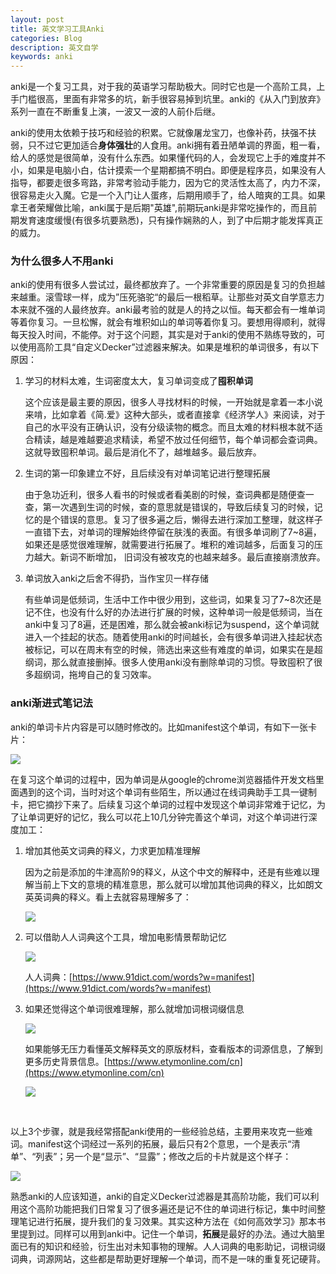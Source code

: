 ```yaml
---
layout: post
title: 英文学习工具Anki
categories: Blog
description: 英文自学
keywords: anki
---
```


anki是一个复习工具，对于我的英语学习帮助极大。同时它也是一个高阶工具，上手门槛很高，里面有非常多的坑，新手很容易掉到坑里。anki的《从入门到放弃》系列一直在不断重复上演，一波又一波的人前仆后继。

anki的使用太依赖于技巧和经验的积累。它就像屠龙宝刀，也像补药，扶强不扶弱，只不过它更加适合**身体强壮**的人食用。anki拥有着丑陋单调的界面，粗一看，给人的感觉是很简单，没有什么东西。如果懂代码的人，会发现它上手的难度并不小，如果是电脑小白，估计摸索一个星期都搞不明白。即便是程序员，如果没有人指导，都要走很多弯路，非常考验动手能力，因为它的灵活性太高了，内力不深，很容易走火入魔。它是一个入门让人蛋疼，后期用顺手了，给人暗爽的工具。如果拿王者荣耀做比喻，anki属于是后期"英雄",前期玩anki是非常吃操作的，而且前期发育速度缓慢(有很多坑要熟悉)，只有操作娴熟的人，到了中后期才能发挥真正的威力。



### 为什么很多人不用anki

anki的使用有很多人尝试过，最终都放弃了。一个非常重要的原因是复习的负担越来越重。滚雪球一样，成为”压死骆驼“的最后一根稻草。让那些对英文自学意志力本来就不强的人最终放弃。anki最考验的就是人的持之以恒。每天都会有一堆单词等着你复习。一旦松懈，就会有堆积如山的单词等着你复习。要想用得顺利，就得每天投入时间，不能停。对于这个问题，其实是对于anki的使用不熟练导致的，可以使用高阶工具“自定义Decker”过滤器来解决。如果是堆积的单词很多，有以下原因：



1. 学习的材料太难，生词密度太大，复习单词变成了**囤积单词**

   这个应该是最主要的原因，很多人寻找材料的时候，一开始就是拿着一本小说来啃，比如拿着《简.爱》这种大部头，或者直接拿《经济学人》来阅读，对于自己的水平没有正确认识，没有分级读物的概念。而且太难的材料根本就不适合精读，越是难越要追求精读，希望不放过任何细节，每个单词都会查词典。这就导致囤积单词。最后是消化不了，越堆越多。最后放弃。

2. 生词的第一印象建立不好，且后续没有对单词笔记进行整理拓展

   由于急功近利，很多人看书的时候或者看美剧的时候，查词典都是随便查一查，第一次遇到生词的时候，查的意思就是错误的，导致后续复习的时候，记忆的是个错误的意思。复习了很多遍之后，懒得去进行深加工整理，就这样子一直错下去，对单词的理解始终停留在肤浅的表面。有很多单词刷了7~8遍，如果还是感觉很难理解，就需要进行拓展了。堆积的难词越多，后面复习的压力越大。新词不断增加， 旧词没有被攻克的也越来越多。最后直接崩溃放弃。

3. 单词放入anki之后舍不得扔，当作宝贝一样存储

   有些单词是低频词，生活中工作中很少用到，这些词，如果复习了7~8次还是记不住，也没有什么好的办法进行扩展的时候，这种单词一般是低频词，当在anki中复习了8遍，还是困难，那么就会被anki标记为suspend，这个单词就进入一个挂起的状态。随着使用anki的时间越长，会有很多单词进入挂起状态被标记，可以在周末有空的时候，筛选出来这些有难度的单词，如果实在是超纲词，那么就直接删掉。很多人使用anki没有删除单词的习惯。导致囤积了很多超纲词，拖垮自己的复习效率。



### anki渐进式笔记法

anki的单词卡片内容是可以随时修改的。比如manifest这个单词，有如下一张卡片：

<img src="https://cs-cn.top//images/posts/20210714194447.png"/>

在复习这个单词的过程中，因为单词是从google的chrome浏览器插件开发文档里面遇到的这个词，当时对这个单词有些陌生，所以通过在线词典助手工具一键制卡，把它摘抄下来了。后续复习这个单词的过程中发现这个单词非常难于记忆，为了让单词更好的记忆，我么可以花上10几分钟完善这个单词，对这个单词进行深度加工：

1. 增加其他英文词典的释义，力求更加精准理解

   因为之前是添加的牛津高阶9的释义，从这个中文的解释中，还是有些难以理解当前上下文的意境的精准意思，那么就可以增加其他词典的释义，比如朗文英英词典的释义。看上去就容易理解多了：

   <img src="https://cs-cn.top//images/posts/20210714195219.png"/>

2. 可以借助人人词典这个工具，增加电影情景帮助记忆

   <img src="https://cs-cn.top//images/posts/manifest_95833.png"/>

   人人词典：[https://www.91dict.com/words?w=manifest](https://www.91dict.com/words?w=manifest)

3. 如果还觉得这个单词很难理解，那么就增加词根词缀信息

   <img src="https://cs-cn.top//images/posts/cigen_cizui_200816.png"/>

   如果能够无压力看懂英文解释英文的原版材料，查看版本的词源信息，了解到更多历史背景信息。[https://www.etymonline.com/cn](https://www.etymonline.com/cn)

   <img src="https://cs-cn.top//images/posts/suyuan_03526.png"/>


<br/>

以上3个步骤，就是我经常搭配anki使用的一些经验总结，主要用来攻克一些难词。manifest这个词经过一系列的拓展，最后只有2个意思，一个是表示“清单”、“列表”；另一个是“显示”、“显露”；修改之后的卡片就是这个样子：

<img src="https://cs-cn.top//images/posts/result_203722.png"/>
<br/>


熟悉anki的人应该知道，anki的自定义Decker过滤器是其高阶功能，我们可以利用这个高阶功能把我们日常复习了很多遍还是记不住的单词进行标记，集中时间整理笔记进行拓展，提升我们的复习效果。其实这种方法在《如何高效学习》那本书里提到过。同样可以用到anki中。记住一个单词，**拓展**是最好的办法。通过大脑里面已有的知识和经验，衍生出对未知事物的理解。人人词典的电影助记，词根词缀词典，词源网站，这些都是帮助更好理解一个单词，而不是一味的重复死记硬背。











